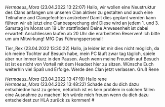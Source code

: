 _Hermaeus_Mora_ (23.04.2022 13:22:07) Hallo, wir wollen eine Neustruktur des Clans anfangen um unseren Clan aktiver zu gestalten und auch eine Teilnahme and Clangefechten anstreben! Damit dies geplant werden kann führen wir ab jetzt eine Clanbesprechung ein! Diese wird an jedem 1. und 3. Samstag im Monat um 19 Uhr stattfinden! Deine Anwesenheit ist dabei erwartet! Anschliessen laufen ab 20 Uhr die erarbeiteten Reserven! Ich bitte um um Mitwirkung! MfG Das Führungspersonal!

Tier_Rex (23.04.2022 13:30:22) Hallo, ja leider ist mir dies nicht möglich, da ich meine Tochter auf Besuch habe, mein PC läuft zwar tag täglich, spiele aber nur immer kurz in den Pausen. Auch wenn meine Freundin auf Besuch ist ist es nicht von Vorteil mit dem Headset hier zu sitzen. Wünsche Euch weiterhin viel Spaß und Erfolge. Werde den Clan jetzt verlassen. Gruß Rene

_Hermaeus_Mora_ (23.04.2022 13:47:19) Hallo rene
_Hermaeus_Mora_ (23.04.2022 13:48:22) Schade das du dich dazu entschiedne hast zu gehen, netürlich ist es kein problem in solchen fällen eine Ausnahme zu machen! Ich würde mich freuen wenn du dich dazu entscheidest zur HLA zurück zu kommen! #
